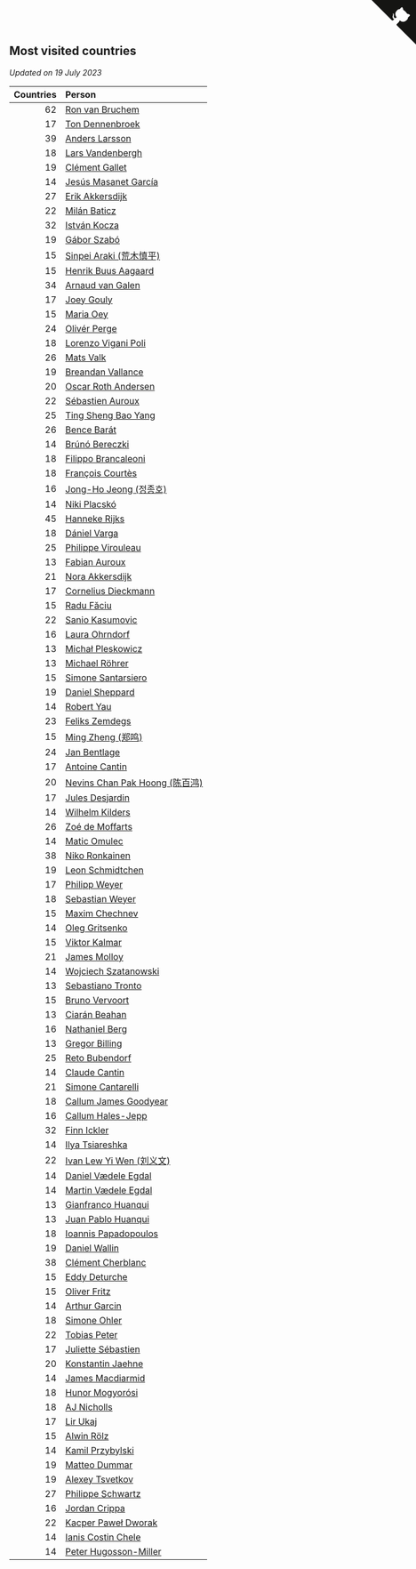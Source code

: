 ## Most visited countries

*Updated on 19 July 2023*

| Countries | Person |
| ---: | :--- |
| 62 | [Ron van Bruchem](https://www.worldcubeassociation.org/persons/2003BRUC01) |
| 17 | [Ton Dennenbroek](https://www.worldcubeassociation.org/persons/2003DENN01) |
| 39 | [Anders Larsson](https://www.worldcubeassociation.org/persons/2003LARS01) |
| 18 | [Lars Vandenbergh](https://www.worldcubeassociation.org/persons/2003VAND01) |
| 19 | [Clément Gallet](https://www.worldcubeassociation.org/persons/2004GALL02) |
| 14 | [Jesús Masanet García](https://www.worldcubeassociation.org/persons/2004MASA01) |
| 27 | [Erik Akkersdijk](https://www.worldcubeassociation.org/persons/2005AKKE01) |
| 22 | [Milán Baticz](https://www.worldcubeassociation.org/persons/2005BATI01) |
| 32 | [István Kocza](https://www.worldcubeassociation.org/persons/2005KOCZ01) |
| 19 | [Gábor Szabó](https://www.worldcubeassociation.org/persons/2005SZAB02) |
| 15 | [Sinpei Araki (荒木慎平)](https://www.worldcubeassociation.org/persons/2006ARAK01) |
| 15 | [Henrik Buus Aagaard](https://www.worldcubeassociation.org/persons/2006BUUS01) |
| 34 | [Arnaud van Galen](https://www.worldcubeassociation.org/persons/2006GALE01) |
| 17 | [Joey Gouly](https://www.worldcubeassociation.org/persons/2007GOUL01) |
| 15 | [Maria Oey](https://www.worldcubeassociation.org/persons/2007OEYM01) |
| 24 | [Olivér Perge](https://www.worldcubeassociation.org/persons/2007PERG01) |
| 18 | [Lorenzo Vigani Poli](https://www.worldcubeassociation.org/persons/2007POLI01) |
| 26 | [Mats Valk](https://www.worldcubeassociation.org/persons/2007VALK01) |
| 19 | [Breandan Vallance](https://www.worldcubeassociation.org/persons/2007VALL01) |
| 20 | [Oscar Roth Andersen](https://www.worldcubeassociation.org/persons/2008ANDE02) |
| 22 | [Sébastien Auroux](https://www.worldcubeassociation.org/persons/2008AURO01) |
| 25 | [Ting Sheng Bao Yang](https://www.worldcubeassociation.org/persons/2008BAOY01) |
| 26 | [Bence Barát](https://www.worldcubeassociation.org/persons/2008BARA01) |
| 14 | [Brúnó Bereczki](https://www.worldcubeassociation.org/persons/2008BERE01) |
| 18 | [Filippo Brancaleoni](https://www.worldcubeassociation.org/persons/2008BRAN01) |
| 18 | [François Courtès](https://www.worldcubeassociation.org/persons/2008COUR01) |
| 16 | [Jong-Ho Jeong (정종호)](https://www.worldcubeassociation.org/persons/2008JONG03) |
| 14 | [Niki Placskó](https://www.worldcubeassociation.org/persons/2008PLAC01) |
| 45 | [Hanneke Rijks](https://www.worldcubeassociation.org/persons/2008RIJK01) |
| 18 | [Dániel Varga](https://www.worldcubeassociation.org/persons/2008VARG01) |
| 25 | [Philippe Virouleau](https://www.worldcubeassociation.org/persons/2008VIRO01) |
| 13 | [Fabian Auroux](https://www.worldcubeassociation.org/persons/2009AURO01) |
| 21 | [Nora Akkersdijk](https://www.worldcubeassociation.org/persons/2009CHRI03) |
| 17 | [Cornelius Dieckmann](https://www.worldcubeassociation.org/persons/2009DIEC01) |
| 15 | [Radu Făciu](https://www.worldcubeassociation.org/persons/2009FACI01) |
| 22 | [Sanio Kasumovic](https://www.worldcubeassociation.org/persons/2009KASU01) |
| 16 | [Laura Ohrndorf](https://www.worldcubeassociation.org/persons/2009OHRN01) |
| 13 | [Michał Pleskowicz](https://www.worldcubeassociation.org/persons/2009PLES01) |
| 13 | [Michael Röhrer](https://www.worldcubeassociation.org/persons/2009ROHR01) |
| 15 | [Simone Santarsiero](https://www.worldcubeassociation.org/persons/2009SANT01) |
| 19 | [Daniel Sheppard](https://www.worldcubeassociation.org/persons/2009SHEP01) |
| 14 | [Robert Yau](https://www.worldcubeassociation.org/persons/2009YAUR01) |
| 23 | [Feliks Zemdegs](https://www.worldcubeassociation.org/persons/2009ZEMD01) |
| 15 | [Ming Zheng (郑鸣)](https://www.worldcubeassociation.org/persons/2009ZHEN11) |
| 24 | [Jan Bentlage](https://www.worldcubeassociation.org/persons/2010BENT01) |
| 17 | [Antoine Cantin](https://www.worldcubeassociation.org/persons/2010CANT02) |
| 20 | [Nevins Chan Pak Hoong (陈百鸿)](https://www.worldcubeassociation.org/persons/2010CHAN20) |
| 17 | [Jules Desjardin](https://www.worldcubeassociation.org/persons/2010DESJ01) |
| 14 | [Wilhelm Kilders](https://www.worldcubeassociation.org/persons/2010KILD02) |
| 26 | [Zoé de Moffarts](https://www.worldcubeassociation.org/persons/2010MOFF02) |
| 14 | [Matic Omulec](https://www.worldcubeassociation.org/persons/2010OMUL02) |
| 38 | [Niko Ronkainen](https://www.worldcubeassociation.org/persons/2010RONK01) |
| 19 | [Leon Schmidtchen](https://www.worldcubeassociation.org/persons/2010SCHM01) |
| 17 | [Philipp Weyer](https://www.worldcubeassociation.org/persons/2010WEYE01) |
| 18 | [Sebastian Weyer](https://www.worldcubeassociation.org/persons/2010WEYE02) |
| 15 | [Maxim Chechnev](https://www.worldcubeassociation.org/persons/2011CHEC01) |
| 14 | [Oleg Gritsenko](https://www.worldcubeassociation.org/persons/2011GRIT01) |
| 15 | [Viktor Kalmar](https://www.worldcubeassociation.org/persons/2011KALM01) |
| 21 | [James Molloy](https://www.worldcubeassociation.org/persons/2011MOLL01) |
| 14 | [Wojciech Szatanowski](https://www.worldcubeassociation.org/persons/2011SZAT01) |
| 13 | [Sebastiano Tronto](https://www.worldcubeassociation.org/persons/2011TRON02) |
| 15 | [Bruno Vervoort](https://www.worldcubeassociation.org/persons/2011VERV01) |
| 13 | [Ciarán Beahan](https://www.worldcubeassociation.org/persons/2012BEAH01) |
| 16 | [Nathaniel Berg](https://www.worldcubeassociation.org/persons/2012BERG04) |
| 13 | [Gregor Billing](https://www.worldcubeassociation.org/persons/2012BILL01) |
| 25 | [Reto Bubendorf](https://www.worldcubeassociation.org/persons/2012BUBE01) |
| 14 | [Claude Cantin](https://www.worldcubeassociation.org/persons/2012CANT01) |
| 21 | [Simone Cantarelli](https://www.worldcubeassociation.org/persons/2012CANT02) |
| 18 | [Callum James Goodyear](https://www.worldcubeassociation.org/persons/2012GOOD02) |
| 16 | [Callum Hales-Jepp](https://www.worldcubeassociation.org/persons/2012HALE01) |
| 32 | [Finn Ickler](https://www.worldcubeassociation.org/persons/2012ICKL01) |
| 14 | [Ilya Tsiareshka](https://www.worldcubeassociation.org/persons/2012TERE01) |
| 22 | [Ivan Lew Yi Wen (刘义文)](https://www.worldcubeassociation.org/persons/2012WENI01) |
| 14 | [Daniel Vædele Egdal](https://www.worldcubeassociation.org/persons/2013EGDA01) |
| 14 | [Martin Vædele Egdal](https://www.worldcubeassociation.org/persons/2013EGDA02) |
| 13 | [Gianfranco Huanqui](https://www.worldcubeassociation.org/persons/2013HUAN29) |
| 13 | [Juan Pablo Huanqui](https://www.worldcubeassociation.org/persons/2013HUAN30) |
| 18 | [Ioannis Papadopoulos](https://www.worldcubeassociation.org/persons/2013PAPA01) |
| 19 | [Daniel Wallin](https://www.worldcubeassociation.org/persons/2013WALL03) |
| 38 | [Clément Cherblanc](https://www.worldcubeassociation.org/persons/2014CHER05) |
| 15 | [Eddy Deturche](https://www.worldcubeassociation.org/persons/2014DETU01) |
| 15 | [Oliver Fritz](https://www.worldcubeassociation.org/persons/2014FRIT02) |
| 14 | [Arthur Garcin](https://www.worldcubeassociation.org/persons/2014GARC27) |
| 18 | [Simone Ohler](https://www.worldcubeassociation.org/persons/2014OHLE01) |
| 22 | [Tobias Peter](https://www.worldcubeassociation.org/persons/2014PETE03) |
| 17 | [Juliette Sébastien](https://www.worldcubeassociation.org/persons/2014SEBA01) |
| 20 | [Konstantin Jaehne](https://www.worldcubeassociation.org/persons/2015JAEH01) |
| 14 | [James Macdiarmid](https://www.worldcubeassociation.org/persons/2015MACD03) |
| 18 | [Hunor Mogyorósi](https://www.worldcubeassociation.org/persons/2015MOGY01) |
| 18 | [AJ Nicholls](https://www.worldcubeassociation.org/persons/2015NICH04) |
| 17 | [Lir Ukaj](https://www.worldcubeassociation.org/persons/2016UKAJ01) |
| 15 | [Alwin Rölz](https://www.worldcubeassociation.org/persons/2016ROLZ01) |
| 14 | [Kamil Przybylski](https://www.worldcubeassociation.org/persons/2016PRZY01) |
| 19 | [Matteo Dummar](https://www.worldcubeassociation.org/persons/2017DUMM01) |
| 19 | [Alexey Tsvetkov](https://www.worldcubeassociation.org/persons/2017TSVE02) |
| 27 | [Philippe Schwartz](https://www.worldcubeassociation.org/persons/2018SCHW02) |
| 16 | [Jordan Crippa](https://www.worldcubeassociation.org/persons/2019CRIP01) |
| 22 | [Kacper Paweł Dworak](https://www.worldcubeassociation.org/persons/2020DWOR01) |
| 14 | [Ianis Costin Chele](https://www.worldcubeassociation.org/persons/2021CHEL01) |
| 14 | [Peter Hugosson-Miller](https://www.worldcubeassociation.org/persons/2021HUGO01) |


<a href="https://github.com/jonatanklosko/wca_statistics" class="github-corner" aria-label="View source on Github"><svg width="80" height="80" viewBox="0 0 250 250" style="fill:#151513; color:#fff; position: absolute; top: 0; border: 0; right: 0;" aria-hidden="true"><path d="M0,0 L115,115 L130,115 L142,142 L250,250 L250,0 Z"></path><path d="M128.3,109.0 C113.8,99.7 119.0,89.6 119.0,89.6 C122.0,82.7 120.5,78.6 120.5,78.6 C119.2,72.0 123.4,76.3 123.4,76.3 C127.3,80.9 125.5,87.3 125.5,87.3 C122.9,97.6 130.6,101.9 134.4,103.2" fill="currentColor" style="transform-origin: 130px 106px;" class="octo-arm"></path><path d="M115.0,115.0 C114.9,115.1 118.7,116.5 119.8,115.4 L133.7,101.6 C136.9,99.2 139.9,98.4 142.2,98.6 C133.8,88.0 127.5,74.4 143.8,58.0 C148.5,53.4 154.0,51.2 159.7,51.0 C160.3,49.4 163.2,43.6 171.4,40.1 C171.4,40.1 176.1,42.5 178.8,56.2 C183.1,58.6 187.2,61.8 190.9,65.4 C194.5,69.0 197.7,73.2 200.1,77.6 C213.8,80.2 216.3,84.9 216.3,84.9 C212.7,93.1 206.9,96.0 205.4,96.6 C205.1,102.4 203.0,107.8 198.3,112.5 C181.9,128.9 168.3,122.5 157.7,114.1 C157.9,116.9 156.7,120.9 152.7,124.9 L141.0,136.5 C139.8,137.7 141.6,141.9 141.8,141.8 Z" fill="currentColor" class="octo-body"></path></svg></a><style>.github-corner:hover .octo-arm{animation:octocat-wave 560ms ease-in-out}@keyframes octocat-wave{0%,100%{transform:rotate(0)}20%,60%{transform:rotate(-25deg)}40%,80%{transform:rotate(10deg)}}@media (max-width:500px){.github-corner:hover .octo-arm{animation:none}.github-corner .octo-arm{animation:octocat-wave 560ms ease-in-out}}</style>
